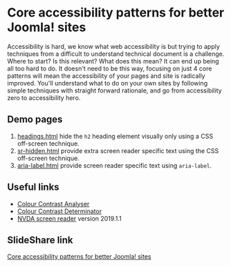 # Core accessibility patterns for better Joomla! sites
Accessibility is hard, we know what web accessibility is but trying to apply techniques from a difficult to understand technical document is a challenge. Where to start? Is this relevant? What does this mean? It can end up being all too hard to do. It doesn't need to be this way, focusing on just 4 core patterns will mean the accessibility of your pages and site is radically improved. You'll understand what to do on your own sites by following simple techniques with straight forward rationale, and go from accessibility zero to accessibility hero.

## Demo pages
1. [headings.html](https://canaxess.github.io/presentations/Joomla%20User%20Group%20Sydney/headings.html) hide the `h2` heading element visually only using a CSS off-screen technique.
1. [sr-hidden.html](https://canaxess.github.io/presentations/Joomla%20User%20Group%20Sydney/sr-hidden.html) provide extra screen reader specific text using the CSS off-screen technique.
1. [aria-label.html](https://canaxess.github.io/presentations/Joomla%20User%20Group%20Sydney/aria-label.html) provide screen reader specific text using `aria-label`.

## Useful links
* [Colour Contrast Analyser](https://developer.paciellogroup.com/resources/contrastanalyser/)
* [Colour Contrast Determinator](https://www.visionaustralia.org/services/digital-access/resources/colour-contrast-determinator)
* [NVDA screen reader](https://www.nvaccess.org/download/) version 2019.1.1

## SlideShare link
[Core accessibility patterns for better Joomla! sites](https://www.slideshare.net/RossMullen2/core-accessibility-patterns-for-better-joomla-sites)
